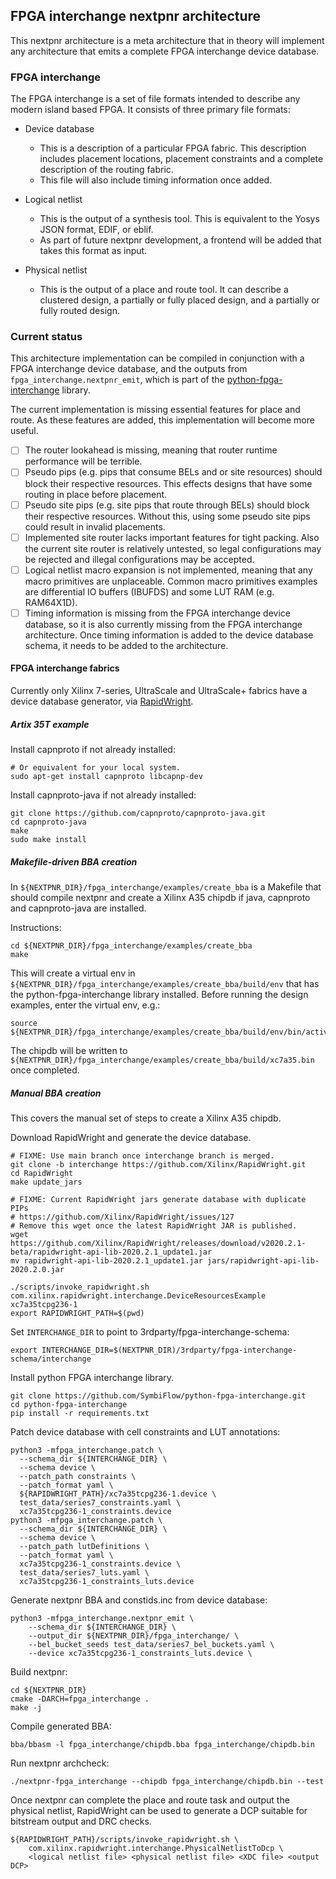 ## FPGA interchange nextpnr architecture

This nextpnr architecture is a meta architecture that in theory will implement
any architecture that emits a complete FPGA interchange device database.

### FPGA interchange

The FPGA interchange is a set of file formats intended to describe any modern
island based FPGA.  It consists of three primary file formats:

 - Device database
   - This is a description of a particular FPGA fabric.  This description
     includes placement locations, placement constraints and a complete
     description of the routing fabric.
   - This file will also include timing information once added.

 - Logical netlist
   - This is the output of a synthesis tool.  This is equivalent to the
     Yosys JSON format, EDIF, or eblif.
   - As part of future nextpnr development, a frontend will be added that
     takes this format as input.

 - Physical netlist
   - This is the output of a place and route tool. It can describe a clustered
     design, a partially or fully placed design, and a partially or fully
     routed design.

### Current status

This architecture implementation can be compiled in conjunction with a FPGA
interchange device database, and the outputs from
`fpga_interchange.nextpnr_emit`, which is part of the
[python-fpga-interchange](https://github.com/SymbiFlow/python-fpga-interchange/)
library.

The current implementation is missing essential features for place and route.
As these features are added, this implementation will become more useful.

 - [ ] The router lookahead is missing, meaning that router runtime
       performance will be terrible.
 - [ ] Pseudo pips (e.g. pips that consume BELs and or site resources) should
       block their respective resources.  This effects designs that have some
       routing in place before placement.
 - [ ] Pseudo site pips (e.g. site pips that route through BELs) should block
       their respective resources. Without this, using some pseudo site pips
       could result in invalid placements.
 - [ ] Implemented site router lacks important features for tight packing.
       Also the current site router is relatively untested, so legal
       configurations may be rejected and illegal configurations may be
       accepted.
 - [ ] Logical netlist macro expansion is not implemented, meaning that any
       macro primitives are unplaceable.  Common macro primitives examples are
       differential IO buffers (IBUFDS) and some LUT RAM (e.g. RAM64X1D).
 - [ ] Timing information is missing from the FPGA interchange device
       database, so it is also currently missing from the FPGA interchange
       architecture.  Once timing information is added to the device database
       schema, it needs to be added to the architecture.

#### FPGA interchange fabrics

Currently only Xilinx 7-series, UltraScale and UltraScale+ fabrics have a
device database generator, via [RapidWright](https://github.com/Xilinx/RapidWright).

##### Artix 35T example

Install capnproto if not already installed:
```
# Or equivalent for your local system.
sudo apt-get install capnproto libcapnp-dev
```

Install capnproto-java if not already installed:
```
git clone https://github.com/capnproto/capnproto-java.git
cd capnproto-java
make
sudo make install
```

##### Makefile-driven BBA creation

In `${NEXTPNR_DIR}/fpga_interchange/examples/create_bba` is a Makefile that
should compile nextpnr and create a Xilinx A35 chipdb if java, capnproto and
capnproto-java are installed.

Instructions:
```
cd ${NEXTPNR_DIR}/fpga_interchange/examples/create_bba
make
```

This will create a virtual env in
`${NEXTPNR_DIR}/fpga_interchange/examples/create_bba/build/env` that has the
python-fpga-interchange library installed.  Before running the design examples,
enter the virtual env, e.g.:

```
source ${NEXTPNR_DIR}/fpga_interchange/examples/create_bba/build/env/bin/activate
```

The chipdb will be written to `${NEXTPNR_DIR}/fpga_interchange/examples/create_bba/build/xc7a35.bin`
once completed.

##### Manual BBA creation

This covers the manual set of steps to create a Xilinx A35 chipdb.

Download RapidWright and generate the device database.
```
# FIXME: Use main branch once interchange branch is merged.
git clone -b interchange https://github.com/Xilinx/RapidWright.git
cd RapidWright
make update_jars

# FIXME: Current RapidWright jars generate database with duplicate PIPs
# https://github.com/Xilinx/RapidWright/issues/127
# Remove this wget once the latest RapidWright JAR is published.
wget https://github.com/Xilinx/RapidWright/releases/download/v2020.2.1-beta/rapidwright-api-lib-2020.2.1_update1.jar
mv rapidwright-api-lib-2020.2.1_update1.jar jars/rapidwright-api-lib-2020.2.0.jar

./scripts/invoke_rapidwright.sh com.xilinx.rapidwright.interchange.DeviceResourcesExample xc7a35tcpg236-1
export RAPIDWRIGHT_PATH=$(pwd)
```

Set `INTERCHANGE_DIR` to point to 3rdparty/fpga-interchange-schema:
```
export INTERCHANGE_DIR=$(NEXTPNR_DIR)/3rdparty/fpga-interchange-schema/interchange
```

Install python FPGA interchange library.
```
git clone https://github.com/SymbiFlow/python-fpga-interchange.git
cd python-fpga-interchange
pip install -r requirements.txt
```

Patch device database with cell constraints and LUT annotations:
```
python3 -mfpga_interchange.patch \
  --schema_dir ${INTERCHANGE_DIR} \
  --schema device \
  --patch_path constraints \
  --patch_format yaml \
  ${RAPIDWRIGHT_PATH}/xc7a35tcpg236-1.device \
  test_data/series7_constraints.yaml \
  xc7a35tcpg236-1_constraints.device
python3 -mfpga_interchange.patch \
  --schema_dir ${INTERCHANGE_DIR} \
  --schema device \
  --patch_path lutDefinitions \
  --patch_format yaml \
  xc7a35tcpg236-1_constraints.device \
  test_data/series7_luts.yaml \
  xc7a35tcpg236-1_constraints_luts.device
```

Generate nextpnr BBA and constids.inc from device database:
```
python3 -mfpga_interchange.nextpnr_emit \
    --schema_dir ${INTERCHANGE_DIR} \
    --output_dir ${NEXTPNR_DIR}/fpga_interchange/ \
    --bel_bucket_seeds test_data/series7_bel_buckets.yaml \
    --device xc7a35tcpg236-1_constraints_luts.device \
```

Build nextpnr:

```
cd ${NEXTPNR_DIR}
cmake -DARCH=fpga_interchange .
make -j
```

Compile generated BBA:
```
bba/bbasm -l fpga_interchange/chipdb.bba fpga_interchange/chipdb.bin
```

Run nextpnr archcheck:
```
./nextpnr-fpga_interchange --chipdb fpga_interchange/chipdb.bin --test
```

Once nextpnr can complete the place and route task and output the physical
netlist, RapidWright can be used to generate a DCP suitable for bitstream
output and DRC checks.

```
${RAPIDWRIGHT_PATH}/scripts/invoke_rapidwright.sh \
    com.xilinx.rapidwright.interchange.PhysicalNetlistToDcp \
    <logical netlist file> <physical netlist file> <XDC file> <output DCP>
```
